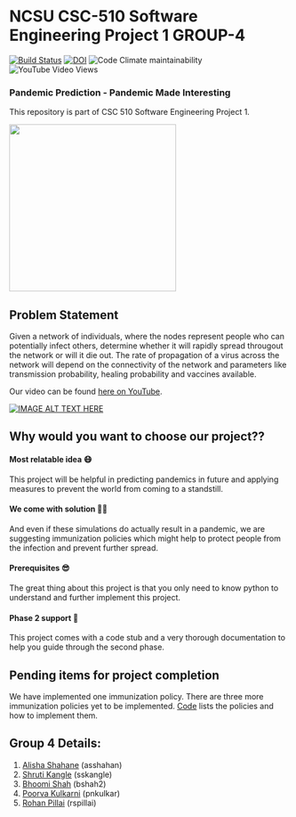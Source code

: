 # NCSU CSC-510 Software Engineering Project 1 GROUP-4 

[![Build Status](https://travis-ci.com/rohanpillai20/NCSU_CSC-510_SE_P1_GROUP-4.svg?branch=master)](https://travis-ci.com/rohanpillai20/NCSU_CSC-510_SE_P1_GROUP-4) 
[![DOI](https://zenodo.org/badge/DOI/10.5281/zenodo.4026239.svg)](https://doi.org/10.5281/zenodo.4026239) 
![Code Climate maintainability](https://img.shields.io/codeclimate/maintainability/rohanpillai20/NCSU_CSC-510_SE_P1_GROUP-4)
![YouTube Video Views](https://img.shields.io/youtube/views/j1aqT9Ic6_Y?style=social)

### Pandemic Prediction - Pandemic Made Interesting

This repository is part of CSC 510 Software Engineering Project 1.

<img align=center src="https://github.com/rohanpillai20/NCSU_CSC-510_SE_P1_GROUP-4/blob/master/Misc/Title_1.png" width="300">

## Problem Statement
Given a network of individuals, where the nodes represent people who can potentially infect others, determine whether it will rapidly spread througout the network or will it die out. The rate of propagation of a virus across the network will depend on the connectivity of the network and parameters like transmission probability, healing probability and vaccines available.

Our video can be found [here on YouTube](https://youtu.be/j1aqT9Ic6_Y).
  
[![IMAGE ALT TEXT HERE](http://img.youtube.com/vi/j1aqT9Ic6_Y/0.jpg)](http://www.youtube.com/watch?v=j1aqT9Ic6_Y)

## Why would you want to choose our project??
#### Most relatable idea 😷
This project will be helpful in predicting pandemics in future and applying measures to prevent the world from coming to a standstill. 
#### We come with solution 👏🏻
And even if these simulations do actually result in a pandemic, we are suggesting immunization policies which might help to protect people from the infection and prevent further spread. 
#### Prerequisites 😎
The great thing about this project is that you only need to know python to understand and further implement this project.
#### Phase 2 support 📃
This project comes with a code stub and a very thorough documentation to help you guide through the second phase.

## Pending items for project completion
We have implemented one immunization policy. There are three more immunization policies yet to be implemented. [Code](https://github.com/rohanpillai20/NCSU_CSC-510_SE_P1_GROUP-4/tree/master/Code) lists the policies and how to implement them.

## Group 4 Details:
1. [Alisha Shahane](mailto:asshahan@ncsu.edu) (asshahan)<br>
2. [Shruti Kangle](mailto:sskangle@ncsu.edu) (sskangle)<br>
3. [Bhoomi Shah](mailto:bshah2@ncsu.edu) (bshah2)<br>
4. [Poorva Kulkarni](mailto:pnkulkar@ncsu.edu) (pnkulkar)<br>
5. [Rohan Pillai](mailto:rspillai@ncsu.edu) (rspillai)<br>
